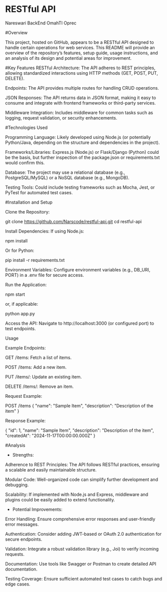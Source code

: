 # RESTful API
Nareswari BackEnd OmahTI Oprec

#Overview

This project, hosted on GitHub, appears to be a RESTful API designed to handle certain operations for web services. This README will provide an overview of the repository’s features, setup guide, usage instructions, and an analysis of its design and potential areas for improvement.

#Key Features
RESTful Architecture: The API adheres to REST principles, allowing standardized interactions using HTTP methods (GET, POST, PUT, DELETE).

Endpoints: The API provides multiple routes for handling CRUD operations.

JSON Responses: The API returns data in JSON format, making it easy to consume and integrate with frontend frameworks or third-party services.

Middleware Integration: Includes middleware for common tasks such as logging, request validation, or security enhancements.

#Technologies Used

Programming Language: Likely developed using Node.js (or potentially Python/Java, depending on the structure and dependencies in the project).

Frameworks/Libraries: Express.js (Node.js) or Flask/Django (Python) could be the basis, but further inspection of the package.json or requirements.txt would confirm this.

Database: The project may use a relational database (e.g., PostgreSQL/MySQL) or a NoSQL database (e.g., MongoDB).

Testing Tools: Could include testing frameworks such as Mocha, Jest, or PyTest for automated test cases.

#Installation and Setup

Clone the Repository:

git clone https://github.com/Narscode/restful-api.git
cd restful-api

Install Dependencies:
If using Node.js:

npm install

Or for Python:

pip install -r requirements.txt

Environment Variables:
Configure environment variables (e.g., DB_URI, PORT) in a .env file for secure access.

Run the Application:

npm start

or, if applicable:

python app.py

Access the API: Navigate to http://localhost:3000 (or configured port) to test endpoints.

Usage

Example Endpoints:

GET /items: Fetch a list of items.

POST /items: Add a new item.

PUT /items/: Update an existing item.

DELETE /items/: Remove an item.

Request Example:

POST /items
{
  "name": "Sample Item",
  "description": "Description of the item"
}

Response Example:

{
  "id": 1,
  "name": "Sample Item",
  "description": "Description of the item",
  "createdAt": "2024-11-17T00:00:00.000Z"
}

#Analysis

* Strengths:

Adherence to REST Principles: The API follows RESTful practices, ensuring a scalable and easily maintainable structure.

Modular Code: Well-organized code can simplify further development and debugging.

Scalability: If implemented with Node.js and Express, middleware and plugins could be easily added to extend functionality.

* Potential Improvements:

Error Handling: Ensure comprehensive error responses and user-friendly error messages.

Authentication: Consider adding JWT-based or OAuth 2.0 authentication for secure endpoints.

Validation: Integrate a robust validation library (e.g., Joi) to verify incoming requests.

Documentation: Use tools like Swagger or Postman to create detailed API documentation.

Testing Coverage: Ensure sufficient automated test cases to catch bugs and edge cases.

